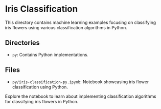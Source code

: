# Iris Classification

This directory contains machine learning examples focusing on classifying iris flowers using various classification algorithms in Python.

## Directories
- `py`: Contains Python implementations.

## Files
- `py/iris-classification-py.ipynb`: Notebook showcasing iris flower classification using Python.

Explore the notebook to learn about implementing classification algorithms for classifying iris flowers in Python.
